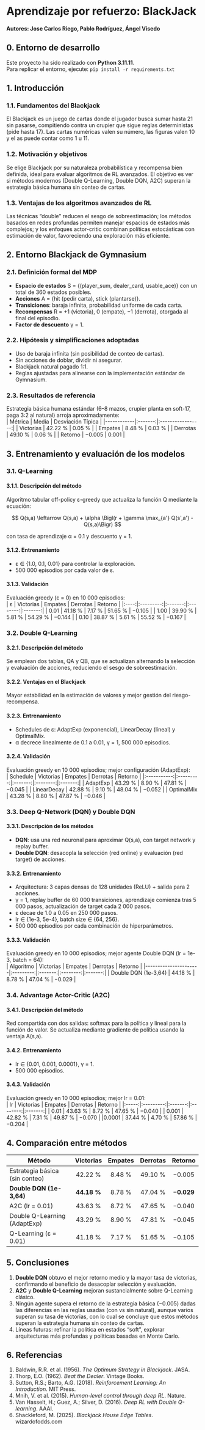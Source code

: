 # Aprendizaje por refuerzo: BlackJack
#### **Autores:** Jose Carlos Riego, Pablo Rodríguez, Ángel Visedo

## 0. Entorno de desarrollo

Este proyecto ha sido realizado con **Python 3.11.11**.  
Para replicar el entorno, ejecute: `pip install -r requirements.txt`

## 1. Introducción

### 1.1. Fundamentos del Blackjack  
El Blackjack es un juego de cartas donde el jugador busca sumar hasta 21 sin pasarse, compitiendo contra un crupier que sigue reglas deterministas (pide hasta 17). Las cartas numéricas valen su número, las figuras valen 10 y el as puede contar como 1 u 11.

### 1.2. Motivación y objetivos  
Se elige Blackjack por su naturaleza probabilística y recompensa bien definida, ideal para evaluar algoritmos de RL avanzados. El objetivo es ver si métodos modernos (Double Q-Learning, Double DQN, A2C) superan la estrategia básica humana sin conteo de cartas.

### 1.3. Ventajas de los algoritmos avanzados de RL  
Las técnicas “double” reducen el sesgo de sobreestimación; los métodos basados en redes profundas permiten manejar espacios de estados más complejos; y los enfoques actor-critic combinan políticas estocásticas con estimación de valor, favoreciendo una exploración más eficiente.

## 2. Entorno Blackjack de Gymnasium

### 2.1. Definición formal del MDP  
- **Espacio de estados** S = {(player_sum, dealer_card, usable_ace)} con un total de 360 estados posibles.  
- **Acciones** A = {hit (pedir carta), stick (plantarse)}.  
- **Transiciones**: baraja infinita, probabilidad uniforme de cada carta.  
- **Recompensas** R = +1 (victoria), 0 (empate), −1 (derrota), otorgada al final del episodio.  
- **Factor de descuento** γ = 1.

### 2.2. Hipótesis y simplificaciones adoptadas  
- Uso de baraja infinita (sin posibilidad de conteo de cartas).  
- Sin acciones de doblar, dividir ni asegurar.  
- Blackjack natural pagado 1:1.  
- Reglas ajustadas para alinearse con la implementación estándar de Gymnasium.

### 2.3. Resultados de referencia  
Estrategia básica humana estándar (6–8 mazos, crupier planta en soft-17, paga 3:2 al natural) arroja aproximadamente:  
| Métrica    | Media   | Desviación Típica |
|------------|:-------:|:-----------------:|
| Victorias  | 42.22 % | 0.05 %            |
| Empates    | 8.48 %  | 0.03 %            |
| Derrotas   | 49.10 % | 0.06 %            |
| Retorno    | −0.005  | 0.001             |

## 3. Entrenamiento y evaluación de los modelos

### 3.1. Q-Learning

#### 3.1.1. Descripción del método  
Algoritmo tabular off-policy ε-greedy que actualiza la función Q mediante la ecuación:  

$$
Q(s,a) \leftarrow Q(s,a) + \alpha \Bigl(r + \gamma \max_{a'} Q(s',a') - Q(s,a)\Bigr)
$$


con tasa de aprendizaje α = 0.1 y descuento γ = 1.

#### 3.1.2. Entrenamiento  
- ε ∈ {1.0, 0.1, 0.01} para controlar la exploración.  
- 500 000 episodios por cada valor de ε.

#### 3.1.3. Validación  
Evaluación greedy (ε = 0) en 10 000 episodios:  
| ε    | Victorias | Empates | Derrotas | Retorno |
|:----:|:---------:|:-------:|:--------:|:-------:|
| 0.01 | 41.18 %   | 7.17 %  | 51.65 %  | −0.105  |
| 1.00 | 39.90 %   | 5.81 %  | 54.29 %  | −0.144  |
| 0.10 | 38.87 %   | 5.61 %  | 55.52 %  | −0.167  |

### 3.2. Double Q-Learning

#### 3.2.1. Descripción del método  
Se emplean dos tablas, QA y QB, que se actualizan alternando la selección y evaluación de acciones, reduciendo el sesgo de sobreestimación.

#### 3.2.2. Ventajas en el Blackjack  
Mayor estabilidad en la estimación de valores y mejor gestión del riesgo-recompensa.

#### 3.2.3. Entrenamiento  
- Schedules de ε: AdaptExp (exponencial), LinearDecay (lineal) y OptimalMix.  
- α decrece linealmente de 0.1 a 0.01, γ = 1, 500 000 episodios.

#### 3.2.4. Validación  
Evaluación greedy en 10 000 episodios; mejor configuración (AdaptExp):  
| Schedule    | Victorias | Empates | Derrotas | Retorno |
|:-----------:|:---------:|:-------:|:--------:|:-------:|
| AdaptExp    | 43.29 %   | 8.90 %  | 47.81 %  | −0.045  |
| LinearDecay | 42.88 %   | 9.10 %  | 48.04 %  | −0.052  |
| OptimalMix  | 43.28 %   | 8.80 %  | 47.87 %  | −0.046  |

### 3.3. Deep Q-Network (DQN) y Double DQN

#### 3.3.1. Descripción de los métodos  
- **DQN**: usa una red neuronal para aproximar Q(s,a), con target network y replay buffer.  
- **Double DQN**: desacopla la selección (red online) y evaluación (red target) de acciones.

#### 3.3.2. Entrenamiento  
- Arquitectura: 3 capas densas de 128 unidades (ReLU) + salida para 2 acciones.  
- γ = 1, replay buffer de 60 000 transiciones, aprendizaje comienza tras 5 000 pasos, actualización de target cada 2 000 pasos.  
- ε decae de 1.0 a 0.05 en 250 000 pasos.  
- lr ∈ {1e-3, 5e-4}, batch size ∈ {64, 256}.  
- 500 000 episodios por cada combinación de hiperparámetros.

#### 3.3.3. Validación  
Evaluación greedy en 10 000 episodios; mejor agente Double DQN (lr = 1e-3, batch = 64):  
| Algoritmo            | Victorias | Empates | Derrotas | Retorno |
|----------------------|:---------:|:-------:|:--------:|:-------:|
| Double DQN (1e-3,64) | 44.18 %   | 8.78 %  | 47.04 %  | −0.029  |

### 3.4. Advantage Actor-Critic (A2C)

#### 3.4.1. Descripción del método  
Red compartida con dos salidas: softmax para la política y lineal para la función de valor. Se actualiza mediante gradiente de política usando la ventaja A(s,a).

#### 3.4.2. Entrenamiento  
- lr ∈ {0.01, 0.001, 0.0001}, γ = 1.  
- 500 000 episodios.

#### 3.4.3. Validación  
Evaluación greedy en 10 000 episodios; mejor lr = 0.01:  
| lr    | Victorias | Empates | Derrotas | Retorno |
|:-----:|:---------:|:-------:|:--------:|:-------:|
| 0.01  | 43.63 %   | 8.72 %  | 47.65 %  | −0.040  |
| 0.001 | 42.82 %   | 7.31 %  | 49.87 %  | −0.070  |
|0.0001 | 37.44 %   | 4.70 %  | 57.86 %  | −0.204  |

## 4. Comparación entre métodos

| Método                         | Victorias | Empates | Derrotas | Retorno |
|--------------------------------|:---------:|:-------:|:--------:|:-------:|
| Estrategia básica (sin conteo) | 42.22 %   | 8.48 %  | 49.10 %  | −0.005  |
| **Double DQN (1e-3,64)**       | **44.18 %**| 8.78 % | 47.04 %  | **−0.029** |
| A2C (lr = 0.01)                | 43.63 %   | 8.72 %  | 47.65 %  | −0.040  |
| Double Q-Learning (AdaptExp)   | 43.29 %   | 8.90 %  | 47.81 %  | −0.045  |
| Q-Learning (ε = 0.01)          | 41.18 %   | 7.17 %  | 51.65 %  | −0.105  |

## 5. Conclusiones

1. **Double DQN** obtuvo el mejor retorno medio y la mayor tasa de victorias, confirmando el beneficio de desacoplar selección y evaluación.  
2. **A2C** y **Double Q-Learning** mejoran sustancialmente sobre Q-Learning clásico.  
3. Ningún agente supera el retorno de la estrategia básica (−0.005) dadas las diferencias en las reglas usadas (con vs sin natural), aunque varios superan su tasa de victorias, con lo cual se concluye que estos métodos superan la estrategia humana sin conteo de cartas.
4. Líneas futuras: refinar la política en estados “soft”, explorar arquitecturas más profundas y políticas basadas en Monte Carlo.

## 6. Referencias

1. Baldwin, R.R. et al. (1956). *The Optimum Strategy in Blackjack*. JASA.  
2. Thorp, E.O. (1962). *Beat the Dealer*. Vintage Books.  
3. Sutton, R.S.; Barto, A.G. (2018). *Reinforcement Learning: An Introduction*. MIT Press.  
4. Mnih, V. et al. (2015). *Human-level control through deep RL*. Nature.  
5. Van Hasselt, H.; Guez, A.; Silver, D. (2016). *Deep RL with Double Q-learning*. AAAI.  
6. Shackleford, M. (2025). *Blackjack House Edge Tables*. wizardofodds.com  

